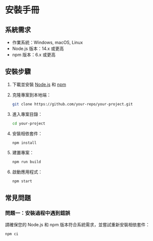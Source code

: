 # 安裝手冊

## 系統需求
- 作業系統：Windows, macOS, Linux
- Node.js 版本：14.x 或更高
- npm 版本：6.x 或更高

## 安裝步驟

1. 下載並安裝 [Node.js](https://nodejs.org/) 和 [npm](https://www.npmjs.com/)

2. 克隆專案到本地端：
    ```sh
    git clone https://github.com/your-repo/your-project.git
    ```

3. 進入專案目錄：
    ```sh
    cd your-project
    ```

4. 安裝相依套件：
    ```sh
    npm install
    ```

5. 建置專案：
    ```sh
    npm run build
    ```

6. 啟動應用程式：
    ```sh
    npm start
    ```

## 常見問題

### 問題一：安裝過程中遇到錯誤
請確保您的 Node.js 和 npm 版本符合系統需求，並嘗試重新安裝相依套件：
```sh
npm ci